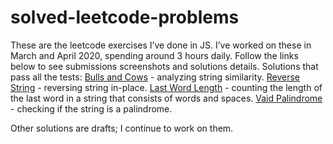 # solved-leetcode-problems

These are the leetcode exercises I’ve done  in JS. 
I’ve worked on these in March and April 2020, spending around 3 hours daily. 
Follow the links below to see submissions screenshots and solutions details.
Solutions that pass all the tests:
[Bulls and Cows](https://github.com/alisa-rogers/solved-leetcode-problems/tree/master/bulls%20and%20cows) - analyzing string similarity.
[Reverse String](https://github.com/alisa-rogers/solved-leetcode-problems/tree/master/reverse%20string) - reversing string in-place.
[Last Word Length](https://github.com/alisa-rogers/solved-leetcode-problems/tree/master/last%20word%20length) - counting the length of the last word in a string that consists of words and spaces.
[Vaid Palindrome](https://github.com/alisa-rogers/solved-leetcode-problems/tree/master/valid%20palindrome) - checking if the string is a palindrome.

Other solutions are drafts; I continue to work on them.
